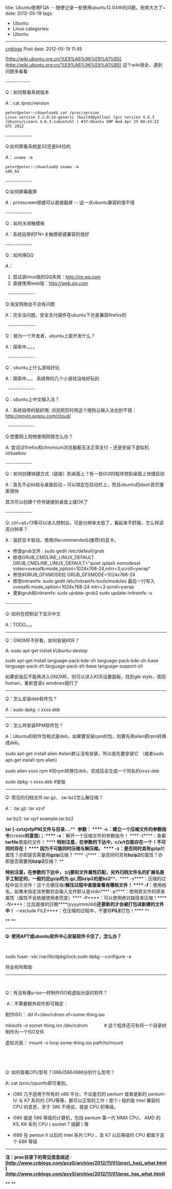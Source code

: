 title: Ubuntu使用FQA -- 随便记录一些使用ubuntu12.04中的问题，贻笑大方了\~
date: 2012-05-19
tags:
  - Ubuntu
  - Linux
categories:
  - Ubuntu
---

[cnblogs](http://www.cnblogs.com/pcy0/archive/2012/05/19/2508762.html) Post date: 2012-05-19 11:45

[http://wiki.ubuntu.org.cn/%E9%A6%96%E9%A1%B5](http://wiki.ubuntu.org.cn/%E9%A6%96%E9%A1%B5) 这个wiki很全，遇到问题多看看

<!-- more -->

------------ 

Q：如何察看系统版本

A：cat /proc/version

    peter@peter:~/download$ cat /proc/version
    Linux version 3.2.0-24-generic (buildd@yellow) (gcc version 4.6.3 (Ubuntu/Linaro 4.6.3-1ubuntu5) ) #37-Ubuntu SMP Wed Apr 25 08:43:22 UTC 2012

------------- 

Q:如何察看系统是32还是64位的

A： `uname -m`

    peter@peter:~/download$ uname -m
    x86_64

------------- 
 

Q:如何屏幕截屏

A：printscreen按键可以直接截屏 -- 这一点ubuntu兼容的很不错

------------- 
 

Q：如何关闭触摸板

A：系统自带的FN+关触摸板键兼容的很好

------------- 
 

Q：如何用QQ

A：

1. 尝试装linux版的QQ失败：http://im.qq.com
2. 直接使用web版：http://web.qq.com

 
------------- 

Q:淘宝购物会不会有问题

A：完全没问题，安全支付插件在ubuntu下也是兼容firefox的

 
------------- 

Q：做为一个开发者，ubuntu上能开发什么？

A：探索中。。。。

 
------------- 

Q：ubuntu上什么游戏好玩

A：探索中。。。 系统带的几个小游戏没啥好玩的

 
------------- 

Q：ubuntu上中文输入法？

A：系统自带的挺好用; 浏览网页时用这个搜狗云输入法也到不错：http://pinyin.sogou.com/cloud/

 
------------- 

Q:想要网上购物使用网银怎么办？

A: 尝试过firefox和chromium浏览器都无法正常支付 – 还是安装下虚拟机virtualbox

------------- 

Q：如何创建快捷方式（链接）到桌面上？有一些GUI的程序想到桌面上快捷启动

A：首先不必纠结与桌面启动 – 可以锁定在启动栏上，而且ubuntu的dash首页搜索很快

其次可以创建个符号链接到桌面上就OK了

------------- 

Q: ctrl+alt+f3等可以进入控制台，可是分辨率太低了，看起来不舒服，怎么样调高分辨率？

A：装好显卡驱动，使用(Recommended)(推荐)的显卡。

- 修改grub文件 :
    sudo gedit /etc/default/grub
     
- 修改GRUB_CMDLINE_LINUX_DEFAULT
    GRUB_CMDLINE_LINUX_DEFAULT="quiet splash nomodeset 
    video=uvesafb:mode_option=1024x768-24,mtrr=3,scroll=ywrap"
     
- 修改#GRUB_GFXMODE栏
    GRUB_GFXMODE=1024x768-24
     
- 修改initramfs:
    sudo gedit /etc/initramfs-tools/modules
    最后一行写入
    uvesafb mode_option=1024x768-24 mtrr=3 scroll=ywrap
     
 - 更新grub和initramfs:
    sudo update-grub2
    sudo update-initramfs -u

------------- 

Q: 如何在控制台下显示中文

A：TODO。。。

-------------
Q：GNOME不好看，如何安装KDE？

A: sudo apt-get install kUbuntu-destop

sudo apt-get install language-pack-kde-zh language-pack-kde-zh-base language-pack-zh language-pack-zh-base language-support-zh

如果安装后不能再进入GNOME，则可以进入KDE设置面板，找到gtk style，改回human，重新登录x windows就行了

-------------

Q：怎么安装deb软件包？

A：sudo dpkg -i xxxx.deb

-------------

Q：怎么样安装RPM软件包？

A：Ubuntu的软件包格式是deb，如果要安装rpm的包，则要先用alien把rpm转换成deb。

sudo apt-get install alien \#alien默认没有安装，所以首先要安装它 （或者sudo apt-get install rpm alien）

sudo alien xxxx.rpm \#将rpm转换位deb，完成后会生成一个同名的xxxx.deb

sudo dpkg -i xxxx.deb \#安装

-------------


Q: 常见的归档文件.tar.gz、.tar.bz2怎么解压缩？

A：.tar.gz: tar xzvf

.tar.bz2: tar xjvf example.tar.bz2

**tar [-cxtzjvfpPN]****文件与目录****....**** 
****参数： ****
****-c****：建立一个压缩文件的参数指令****(create****的意思****)****； ****
-x****：解开一个压缩文件的参数指令！ ****
-t****：查看****tarfile****里面的文件！ ****
****特别注意，在参数的下达中，****c/x/t****仅能存在一个！不可同时存在！ ****
****因为不可能同时压缩与解压缩。 ****
****-z****：是否同时具有****gzip****的属性？亦即是否需要用****gzip****压缩？ ****
-j****：是否同时具有****bzip2****的属性？亦即是否需要用****bzip2****压缩？ **

**特别注意，在参数的下达中， z/j****要和文件属性匹配，另外归档文件名的扩展名是手工制定的，一般约定gzip****的为.gz,****而bzip2****的是bz2****。****
-v****：压缩的过程中显示文件！这个方便压缩/****解压过程中直接查看有哪些文件！ ****
-f****：使用档名，如果未指定该参数则会输入文件默认是stdin****
-p****：使用原文件的原来属性（属性不会依据使用者而变）****
-P****：可以使用绝对路径来压缩！****
-N****：比后面接的日期****(yyyy/mm/dd)****还要新的才会被打包进新建的文件中！****
--exclude FILE****：在压缩的过程中，不要将****FILE****打包！****
**

** **

-------------
**Q: 使用APT或ubuntu软件中心安装软件卡住了，怎么办？**

 

sudo fuser -vki /var/lib/dpkg/lock;sudo dpkg --configure -a

将会有所帮助

-------------
 

Q：有没有像u-iso一样制作ISO和虚拟光驱的软件？

 A：不需要额外软件即可搞定：

制作ISO： dd if=/dev/cdrom of=some-thing.iso

mkisofs -o somet-thing.iso /dev/cdrom             \# 这个程序还可有将一个目录树制作为一个ISO文件

虚拟光驱： mount -o loop some-thing.iso path/to/mount

 
-------------

Q: 如何查看CPU型号？i386/i586/i686分别什么型号？

A: cat /proc/cpuinfo即可看到。

* i386 几乎适用于所有的 x86 平台，不论是旧的 pentum 或者是新的 pentum-IV 与 K7 系列的 CPU等等，都可以正常的工作！那个 i 指的是 Intel 兼容的 CPU 的意思，至于 386 不用说，就是 CPU 的等级。

* i586 就是 586 等级的计算机，包括 pentum 第一代 MMX CPU， AMD 的 K5, K6 系列 CPU ( socket 7 插脚 ) 等

* i686 在 pentun II 以后的 Intel 系列 CPU ，及 K7 以后等级的 CPU 都属于这个 686 等级

-------------
**注：proc目录下的常见信息综述 :[http://www.cnblogs.com/pcy0/archive/2012/11/01/proc\_has\_what.html](http://www.cnblogs.com/pcy0/archive/2012/11/01/proc_has_what.html)**

** **
